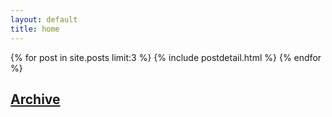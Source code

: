 ```yaml
---
layout: default
title: home
---
```


{% for post in site.posts limit:3 %}
{% include postdetail.html %}
{% endfor %}

## [Archive](/archive.html)

